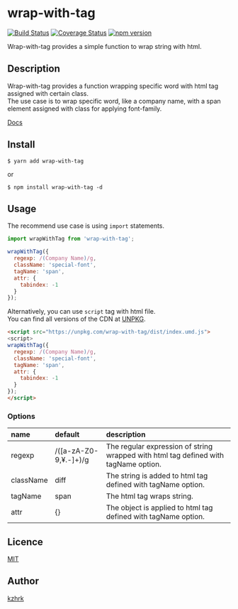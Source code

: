 # wrap-with-tag

[![Build Status](https://travis-ci.org/kzhrk/wrap-with-tag.svg?branch=master)](https://travis-ci.org/kzhrk/wrap-with-tag)
[![Coverage Status](https://coveralls.io/repos/github/kzhrk/wrap-with-tag/badge.svg?branch=master)](https://coveralls.io/github/kzhrk/wrap-with-tag?branch=master)
[![npm version](https://badge.fury.io/js/wrap-with-tag.svg)](https://badge.fury.io/js/wrap-with-tag)

Wrap-with-tag provides a simple function to wrap string with html.

## Description

Wrap-with-tag provides a function wrapping specific word with html tag assigned with certain class.  
The use case is to wrap specific word, like a company name, with a span element assigned with class for applying font-family.

[Docs](https://kzhrk.github.com/wrap-with-tag/)

## Install

```
$ yarn add wrap-with-tag
```

or

```
$ npm install wrap-with-tag -d
```

## Usage

The recommend use case is using `import` statements.  

```js
import wrapWithTag from 'wrap-with-tag';

wrapWithTag({
  regexp: /(Company Name)/g,
  className: 'special-font',
  tagName: 'span',
  attr: {
    tabindex: -1
  }
});
```

Alternatively, you can use `script` tag with html file.  
You can find all versions of the CDN at [UNPKG](https://unpkg.com/wrap-with-tag/dist/index.umd.js).

```html
<script src="https://unpkg.com/wrap-with-tag/dist/index.umd.js">
<script>
wrapWithTag({
  regexp: /(Company Name)/g,
  className: 'special-font',
  tagName: 'span',
  attr: {
    tabindex: -1
  }
});
</script>
```

### Options

| name | default | description |
|:-----|:------- |:------------|
| regexp | /([a-zA-Z0-9,¥.-]+)/g | The regular expression of string wrapped with html tag defined with tagName option. |
| className | diff | The string is added to html tag defined with tagName option. |
| tagName | span | The html tag wraps string. |
| attr | {} | The object is applied to html tag defined with tagName option. |

## Licence

[MIT](https://github.com/kzhrk/wrap-with-tag/blob/master/LICENSE)

## Author

[kzhrk](https://github.com/kzhrk)
